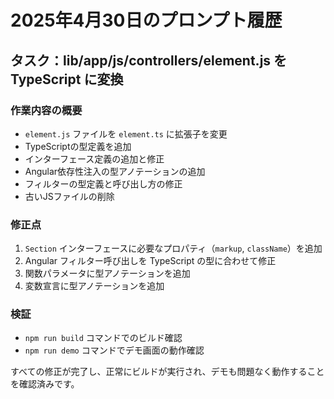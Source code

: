 # 2025年4月30日のプロンプト履歴

## タスク：lib/app/js/controllers/element.js を TypeScript に変換

### 作業内容の概要
- `element.js` ファイルを `element.ts` に拡張子を変更
- TypeScriptの型定義を追加
- インターフェース定義の追加と修正
- Angular依存性注入の型アノテーションの追加
- フィルターの型定義と呼び出し方の修正
- 古いJSファイルの削除

### 修正点
1. `Section` インターフェースに必要なプロパティ（`markup`, `className`）を追加
2. Angular フィルター呼び出しを TypeScript の型に合わせて修正
3. 関数パラメータに型アノテーションを追加
4. 変数宣言に型アノテーションを追加

### 検証
- `npm run build` コマンドでのビルド確認
- `npm run demo` コマンドでデモ画面の動作確認

すべての修正が完了し、正常にビルドが実行され、デモも問題なく動作することを確認済みです。
